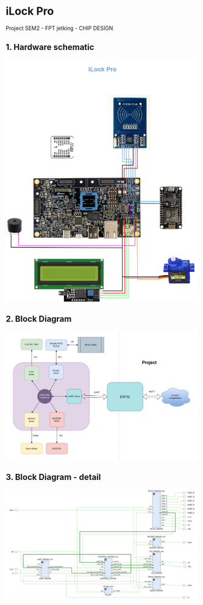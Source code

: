 # iLock Pro

Project SEM2 - FPT jetking - CHIP DESIGN

## 1. Hardware schematic

![Hardware schematic](./images/schematic_hardware.png)


## 2. Block Diagram

![project schematic](./images/project_schematic.png)


## 3. Block Diagram - detail

![Block diagram](./images/block_diagram_top.png)
